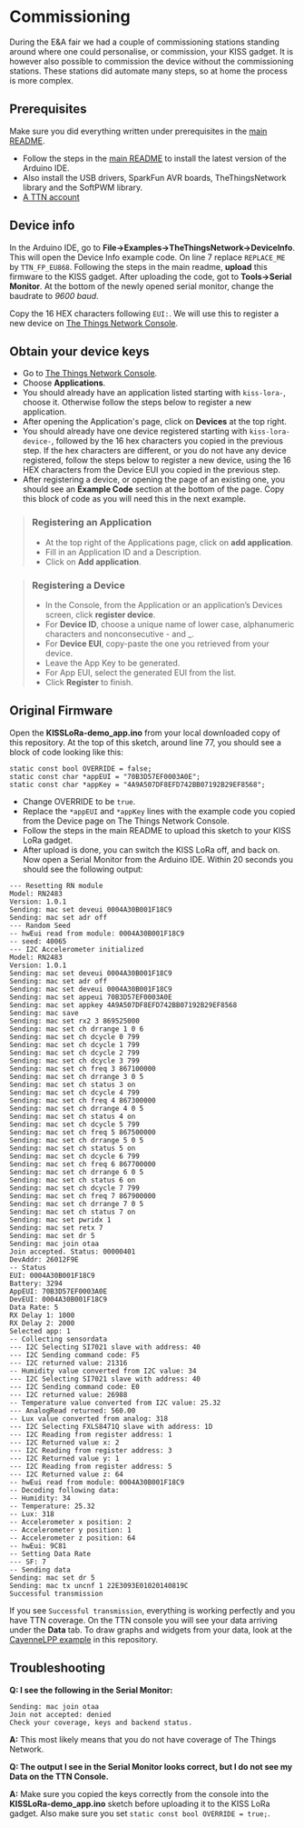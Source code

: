 # Commissioning

During the E&A fair we had a couple of commissioning stations standing around where one could personalise, or commission, your KISS gadget. It is however also possible to commission the device without the commissioning stations. These stations did automate many steps, so at home the process is more complex.

## Prerequisites

Make sure you did everything written under prerequisites in the [main README](https://github.com/YourproductSmarter/KISSLoRa-demo#prerequisites).
* Follow the steps in the [main README](https://github.com/YourproductSmarter/KISSLoRa-demo/blob/master/README.md) to install the latest version of the Arduino IDE.
* Also install the USB drivers, SparkFun AVR boards, TheThingsNetwork library and the SoftPWM library.
* [A TTN account](https://account.thethingsnetwork.org/)

## Device info

In the Arduino IDE, go to **File->Examples->TheThingsNetwork->DeviceInfo**. This will open the Device Info example code. On line 7 replace `REPLACE_ME` by `TTN_FP_EU868`. Following the steps in the main readme, **upload** this firmware to the KISS gadget. After uploading the code, got to **Tools->Serial Monitor**. At the bottom of the newly opened serial monitor, change the baudrate to *9600 baud*.

Copy the 16 HEX characters following `EUI:`. We will use this to register a new device on [The Things Network Console](https://console.thethingsnetwork.org/).

## Obtain your device keys
* Go to [The Things Network Console](https://console.thethingsnetwork.org/).
* Choose **Applications**.
* You should already have an application listed starting with `kiss-lora-`, choose it. Otherwise follow the steps below to register a new application.
* After opening the Application's page, click on **Devices** at the top right.
* You should already have one device registered starting with `kiss-lora-device-`, followed by the 16 hex characters you copied in the previous step. If the hex characters are different, or you do not have any device registered, follow the steps below to register a new device, using the 16 HEX characters from the Device EUI you copied in the previous step.
* After registering a device, or opening the page of an existing one, you should see an **Example Code** section at the bottom of the page. Copy this block of code as you will need this in the next example.

> ### Registering an Application
> * At the top right of the Applications page, click on **add application**.
> * Fill in an Application ID and a Description.
> * Click on **Add application**.

> ### Registering a Device
> * In the Console, from the Application or an application’s Devices screen, click **register device**.
> * For **Device ID**, choose a unique name of lower case, alphanumeric characters and nonconsecutive - and _.
> * For **Device EUI**, copy-paste the one you retrieved from your device.
> * Leave the App Key to be generated.
> * For App EUI, select the generated EUI from the list.
> * Click **Register** to finish.

## Original Firmware

Open the **KISSLoRa-demo_app.ino** from your local downloaded copy of this repository. At the top of this sketch, around line 77, you should see a block of code looking like this:
```
static const bool OVERRIDE = false;
static const char *appEUI = "70B3D57EF0003A0E";
static const char *appKey = "4A9A507DF8EFD742BB07192B29EF8568";
```

* Change OVERRIDE to be `true`.
* Replace the `*appEUI` and `*appKey` lines with the example code you copied from the Device page on The Things Network Console.
* Follow the steps in the main README to upload this sketch to your KISS LoRa gadget.
* After upload is done, you can switch the KISS LoRa off, and back on. Now open a Serial Monitor from the Arduino IDE. Within 20 seconds you should see the following output:
```
--- Resetting RN module
Model: RN2483
Version: 1.0.1
Sending: mac set deveui 0004A30B001F18C9
Sending: mac set adr off
--- Random Seed
-- hwEui read from module: 0004A30B001F18C9
-- seed: 40065
--- I2C Accelerometer initialized
Model: RN2483
Version: 1.0.1
Sending: mac set deveui 0004A30B001F18C9
Sending: mac set adr off
Sending: mac set deveui 0004A30B001F18C9
Sending: mac set appeui 70B3D57EF0003A0E
Sending: mac set appkey 4A9A507DF8EFD742BB07192B29EF8568
Sending: mac save 
Sending: mac set rx2 3 869525000
Sending: mac set ch drrange 1 0 6
Sending: mac set ch dcycle 0 799
Sending: mac set ch dcycle 1 799
Sending: mac set ch dcycle 2 799
Sending: mac set ch dcycle 3 799
Sending: mac set ch freq 3 867100000
Sending: mac set ch drrange 3 0 5
Sending: mac set ch status 3 on
Sending: mac set ch dcycle 4 799
Sending: mac set ch freq 4 867300000
Sending: mac set ch drrange 4 0 5
Sending: mac set ch status 4 on
Sending: mac set ch dcycle 5 799
Sending: mac set ch freq 5 867500000
Sending: mac set ch drrange 5 0 5
Sending: mac set ch status 5 on
Sending: mac set ch dcycle 6 799
Sending: mac set ch freq 6 867700000
Sending: mac set ch drrange 6 0 5
Sending: mac set ch status 6 on
Sending: mac set ch dcycle 7 799
Sending: mac set ch freq 7 867900000
Sending: mac set ch drrange 7 0 5
Sending: mac set ch status 7 on
Sending: mac set pwridx 1
Sending: mac set retx 7
Sending: mac set dr 5
Sending: mac join otaa 
Join accepted. Status: 00000401
DevAddr: 26012F9E
-- Status
EUI: 0004A30B001F18C9
Battery: 3294
AppEUI: 70B3D57EF0003A0E
DevEUI: 0004A30B001F18C9
Data Rate: 5
RX Delay 1: 1000
RX Delay 2: 2000
Selected app: 1
-- Collecting sensordata
--- I2C Selecting SI7021 slave with address: 40
--- I2C Sending command code: F5
--- I2C returned value: 21316
-- Humidity value converted from I2C value: 34
--- I2C Selecting SI7021 slave with address: 40
--- I2C Sending command code: E0
--- I2C returned value: 26988
-- Temperature value converted from I2C value: 25.32
--- AnalogRead returned: 560.00
-- Lux value converted from analog: 318
--- I2C Selecting FXLS8471Q slave with address: 1D
--- I2C Reading from register address: 1
--- I2C Returned value x: 2
--- I2C Reading from register address: 3
--- I2C Returned value y: 1
--- I2C Reading from register address: 5
--- I2C Returned value z: 64
-- hwEui read from module: 0004A30B001F18C9
-- Decoding following data: 
-- Humidity: 34
-- Temperature: 25.32
-- Lux: 318
-- Accelerometer x position: 2
-- Accelerometer y position: 1
-- Accelerometer z position: 64
-- hwEui: 9C81
-- Setting Data Rate
--- SF: 7
-- Sending data
Sending: mac set dr 5
Sending: mac tx uncnf 1 22E3093E01020140819C
Successful transmission
```

If you see `Successful transmission`, everything is working perfectly and you have TTN coverage. On the TTN console you will see your data arriving under the **Data** tab. To draw graphs and widgets from your data, look at the [CayenneLPP example](Examples/CayenneLPP) in this repository.

## Troubleshooting

**Q: I see the following in the Serial Monitor:**
```
Sending: mac join otaa
Join not accepted: denied
Check your coverage, keys and backend status.
```
**A:**
This most likely means that you do not have coverage of The Things Network.

**Q: The output I see in the Serial Monitor looks correct, but I do not see my Data on the TTN Console.**

**A:**
Make sure you copied the keys correctly from the console into the **KISSLoRa-demo_app.ino** sketch before uploading it to the KISS LoRa gadget. Also make sure you set `static const bool OVERRIDE = true;`.

